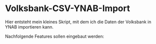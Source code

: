 # Volksbank-CSV-YNAB-Import
Hier entsteht mein kleines Skript,
mit dem ich die Daten der Volksbank in YNAB importieren kann.

Nachfolgende Features sollen eingebaut werden: